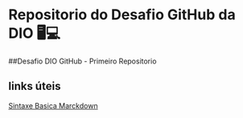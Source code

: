 # Repositorio do Desafio GitHub da DIO 🖥💻
  ##Desafio DIO GitHub - Primeiro Repositorio

## links úteis
[Sintaxe Basica Marckdown](https://docs.pipz.com/central-de-ajuda/learning-center/guia-basico-de-markdown#open)

